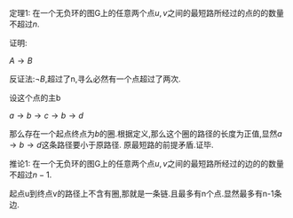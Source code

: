 定理1: 在一个无负环的图G上的任意两个点$u,v$之间的最短路所经过的点的的数量不超过$n$.

证明:

$A \to B$

反证法:$\neg B$,超过了n,寻么必然有一个点超过了两次.

设这个点的主b

$a \to b \to c \to b \to d$

那么存在一个起点终点为$b$的圈.根据定义,那么这个圈的路径的长度为正值,显然$a \to b \to d$这条路径要小于原路径.
原最短路的前提矛盾.证毕.


推论1: 在一个无负环的图G上的任意两个点$u,v$之间的最短路所经过的边的的数量不超过$n-1$.

起点u到终点v的路径上不含有圈,那就是一条链.且最多有n个点.显然最多有n-1条边.
